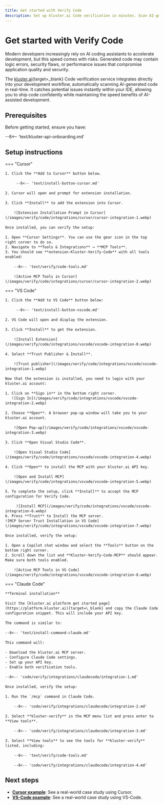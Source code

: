 ```yaml
---
title: Get started with Verify Code
description: Set up kluster.ai Code verification in minutes. Scan AI-generated code for errors, vulnerabilities, and performance issues with Cursor and AI assistants.
---
```


# Get started with Verify Code

Modern developers increasingly rely on AI coding assistants to accelerate development, but this speed comes with risks. Generated code may contain logic errors, security flaws, or performance issues that compromise application quality and security.

The [kluster.ai](https://www.kluster.ai/){target=\_blank} Code verification service integrates directly into your development workflow, automatically scanning AI-generated code in real-time. It catches potential issues instantly within your IDE, allowing you to ship code confidently while maintaining the speed benefits of AI-assisted development.

## Prerequisites

Before getting started, ensure you have:

--8<-- 'text/kluster-api-onboarding.md'

## Setup instructions

=== "Cursor"
    
    1. Click the **Add to Cursor** button below.
        
         --8<-- 'text/install-button-cursor.md'
    
    2. Cursor will open and prompt for extension installation.
    
    3. Click **Install** to add the extension into Cursor.

        ![Extension Installation Prompt in Cursor](/images/verify/code/integrations/cursor/cursor-integration-1.webp)

    Once installed, you can verify the setup:

    1. Open **Cursor Settings**. You can use the gear icon in the top right corner to do so.
    2. Navigate to **Tools & Integrations** → **MCP Tools**.
    3. You should see **extension-Kluster-Verify-Code** with all tools enabled:

        --8<-- 'text/verify/code-tools.md'

        ![Active MCP Tools in Cursor](/images/verify/code/integrations/cursor/cursor-integration-2.webp)

=== "VS Code"
   
    1. Click the **Add to VS Code** button below: 
        
         --8<-- 'text/install-button-vscode.md'
    
    2. VS Code will open and display the extension.
    
    3. Click **Install** to get the extension.

        ![Install Extension](/images/verify/code/integrations/vscode/vscode-integration-0.webp)

    4. Select **Trust Publisher & Install**.

        ![Trust publisher](/images/verify/code/integrations/vscode/vscode-integration-1.webp)

    Now that the extension is installed, you need to login with your kluster.ai account:
       
    1. Click on **Sign in** in the bottom right corner.
       ![Sign In](/images/verify/code/integrations/vscode/vscode-integration-2.webp)

    2. Choose **Open**. A browser pop-up window will take you to your kluster.ai account. 

        ![Open Pop-up](/images/verify/code/integrations/vscode/vscode-integration-3.webp)
          
    3. Click **Open Visual Studio Code**.

        ![Open Visual Studio Code](/images/verify/code/integrations/vscode/vscode-integration-4.webp)

    4. Click **Open** to install the MCP with your kluster.ai API key.
        
        ![Open and Install MCP](/images/verify/code/integrations/vscode/vscode-integration-5.webp)

    5. To complete the setup, click **Install** to accept the MCP configuration for Verify Code. 
    
         ![Install MCP](/images/verify/code/integrations/vscode/vscode-integration-6.webp)
    6. Press **Trust** to Install the MCP server.
    ![MCP Server Trust Installation in VS Code](/images/verify/code/integrations/vscode/vscode-integration-7.webp)
        
    Once installed, verify the setup:
    
    1. Open a Copilot chat window and select the **Tools** button on the bottom right corner.
    2. Scroll down the list and **Kluster-Verify-Code-MCP** should appear. Make sure both tools enabled.

        ![Active MCP Tools in VS Code](/images/verify/code/integrations/vscode/vscode-integration-8.webp)

=== "Claude Code"

    **Terminal installation**
    
    Visit the [kluster.ai platform get started page](https://platform.kluster.ai){target=\_blank} and copy the Claude Code configuration snippet. This will include your API key.

    The command is similar to:
    
    --8<-- 'text/install-command-claude.md'
    
    This command will:

    - Download the kluster.ai MCP server.
    - Configure Claude Code settings.
    - Set up your API key.
    - Enable both verification tools.

    --8<-- 'code/verify/integrations/claudecode/integration-1.md'
      
    Once installed, verify the setup:
    
    1. Run the `/mcp` command in Claude Code.

        --8<-- 'code/verify/integrations/claudecode/integration-2.md'

    2. Select **kluster-verify** in the MCP menu list and press enter to **View tools**.

        --8<-- 'code/verify/integrations/claudecode/integration-3.md'

    3. Select **View tools** to see the tools for **kluster-verify** listed, including:
        
        --8<-- 'text/verify/code-tools.md'

        --8<-- 'code/verify/integrations/claudecode/integration-4.md'

## Next steps

- **[Cursor example](/verify/examples/cursor-firebase-nextjs/)**: See a real-world case study using Cursor.
- **[VS-Code example](/verify/examples/vscode-admin-endpoint/)**: See a real-world case study using VS-Code.